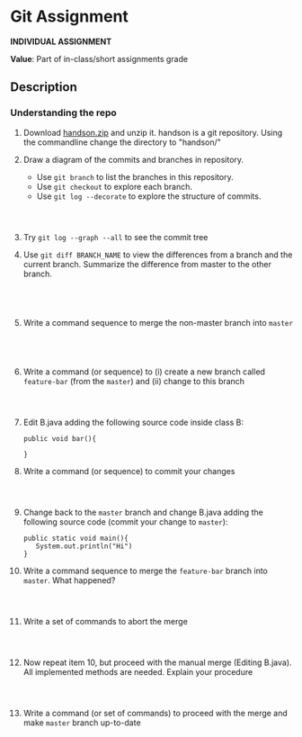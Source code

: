 # Git Assignment

**INDIVIDUAL ASSIGNMENT**

**Value**: Part of in-class/short assignments grade

## Description

### Understanding the repo
1. Download [handson.zip](handson.zip) and unzip it. handson is a git repository. Using the commandline change the directory to "handson/"

2. Draw a diagram of the commits and branches in repository.

    - Use `git branch` to list the branches in this repository.
    - Use `git checkout` to explore each branch.
    - Use `git log --decorate` to explore the structure of commits.

    ```



    ```

3. Try `git log --graph --all` to see the commit tree

4. Use `git diff BRANCH_NAME` to view the differences from a branch and the current branch.
   Summarize the difference from master to the other branch.

    ```




    ```

5. Write a command sequence to merge the non-master branch into `master`

    ```




    ```

6. Write a command (or sequence) to (i) create a new branch called `feature-bar` (from the `master`) and (ii) change to this branch

    ```
    
    
    
    ```
    
7. Edit B.java adding the following source code inside class B:
   ```
   public void bar(){
   
   } 
   ```

8. Write a command (or sequence) to commit your changes
   ```



   ```

9. Change back to the `master` branch and change B.java adding the following source code (commit your change to `master`):
   ```
   public static void main(){
      System.out.println("Hi")
   } 
   ```

10. Write a command sequence to merge the `feature-bar` branch into `master`. What happened?
   ```



   ```
   
11. Write a set of commands to abort the merge
   ```



   ```
   
12. Now repeat item 10, but proceed with the manual merge (Editing B.java). All implemented methods are needed. Explain your procedure
   ```



   ```


13. Write a command (or set of commands) to proceed with the merge and make `master` branch up-to-date
   ```



   ```



